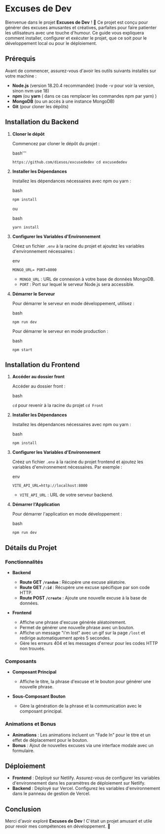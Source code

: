 Excuses de Dev
==============

Bienvenue dans le projet **Excuses de Dev** ! 🎉 Ce projet est conçu pour générer des excuses amusantes et créatives, parfaites pour faire patienter les utilisateurs avec une touche d'humour. Ce guide vous expliquera comment installer, configurer et exécuter le projet, que ce soit pour le développement local ou pour le déploiement.

Prérequis
---------

Avant de commencer, assurez-vous d'avoir les outils suivants installés sur votre machine :

-   **Node.js** (version 18.20.4 recommandée) (node -v pour voir la version, sinon nvm use 18)
-   **npm** (ou **yarn** ( dans ce cas remplacer les commandes npm par yarn) )
-   **MongoDB** (ou un accès à une instance MongoDB)
-   **Git** (pour cloner les dépôts)

Installation du Backend
-----------------------

1.  **Cloner le dépôt**

    Commencez par cloner le dépôt du projet :

    bash'''

    `https://github.com/diesos/excusededev
    cd excusededev`

2.  **Installer les Dépendances**

    Installez les dépendances nécessaires avec npm ou yarn :

    bash

    `npm install`

    ou

    bash

    `yarn install`

3.  **Configurer les Variables d'Environnement**

    Créez un fichier `.env` à la racine du projet et ajoutez les variables d'environnement nécessaires :

    env

    `MONGO_URL=
    PORT=8000`

    -   `MONGO_URL` : URL de connexion à votre base de données MongoDB.
    -   `PORT` : Port sur lequel le serveur Node.js sera accessible.

4.  **Démarrer le Serveur**

    Pour démarrer le serveur en mode développement, utilisez :

    bash

    `npm run dev`

    Pour démarrer le serveur en mode production :

    bash

    `npm start`


Installation du Frontend
------------------------

1.  **Accéder au dossier front**

    Accéder au dossier front :

    bash

    `cd` pour revenir à la racine du projet
    `cd Front`


2.  **Installer les Dépendances**

    Installez les dépendances nécessaires avec npm ou yarn :

    bash

    `npm install`


3.  **Configurer les Variables d'Environnement**

    Créez un fichier `.env` à la racine du projet frontend et ajoutez les variables d'environnement nécessaires. Par exemple :

    env

    `VITE_API_URL=http://localhost:8000`

    -   `VITE_API_URL` : URL de votre serveur backend.
4.  **Démarrer l'Application**

    Pour démarrer l'application en mode développement :

    bash

    `npm run dev`


Détails du Projet
-----------------

### Fonctionnalités

-   **Backend**

    -   **Route GET `/random`** : Récupère une excuse aléatoire.
    -   **Route GET `/:id`** : Récupère une excuse spécifique par son code HTTP.
    -   **Route POST `/create`** : Ajoute une nouvelle excuse à la base de données.
-   **Frontend**

    -   Affiche une phrase d'excuse générée aléatoirement.
    -   Permet de générer une nouvelle phrase avec un bouton.
    -   Affiche un message "i'm lost" avec un gif sur la page `/lost` et redirige automatiquement après 5 secondes.
    -   Gère les erreurs 404 et les messages d'erreur pour les codes HTTP non trouvés.

### Composants

-   **Composant Principal**

    -   Affiche le titre, la phrase d'excuse et le bouton pour générer une nouvelle phrase.
-   **Sous-Composant Bouton**

    -   Gère la génération de la phrase et la communication avec le composant principal.

### Animations et Bonus

-   **Animations** : Les animations incluent un "Fade In" pour le titre et un effet de déplacement pour le bouton.
-   **Bonus** : Ajout de nouvelles excuses via une interface modale avec un formulaire.

Déploiement
-----------

-   **Frontend** : Déployé sur Netlify. Assurez-vous de configurer les variables d'environnement dans les paramètres de déploiement sur Netlify.
-   **Backend** : Déployé sur Vercel. Configurez les variables d'environnement dans le panneau de gestion de Vercel.


Conclusion
----------

Merci d'avoir exploré **Excuses de Dev** ! C'était un projet amusant et utile pour revoir mes compétences en développement. 🚀
